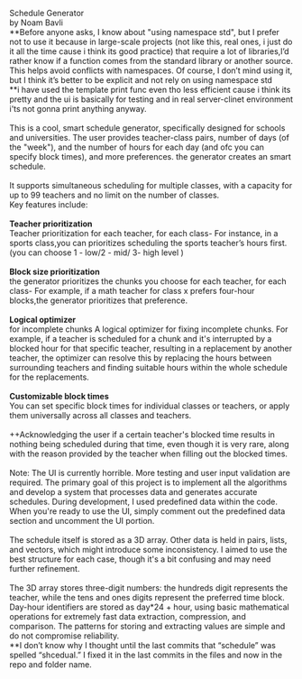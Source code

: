 
Schedule Generator<br>
by Noam Bavli
<br>
**Before anyone asks, I know about "using namespace std", but I prefer not to use it because in large-scale projects (not like this, 
  real ones, i just do it all the time cause i think its good practice) 
  that require a lot of libraries,I’d rather know if a function comes from the standard library or another source. This helps avoid 
  conflicts with namespaces.
  Of course, I don’t mind using it, but I think it’s better to be explicit and not rely on using namespace std
  <br>
**i have used the template print func even tho less efficient cause i think its pretty and the ui is basically for testing and in real 
  server-clinet environment i'ts not gonna print anything anyway. 
<br>
<br>
This is a cool, smart schedule generator, specifically designed for schools and universities. 
The user provides teacher-class pairs, number of days (of the "week"), and the number of hours for each day (and ofc you can specify block times), and more preferences.
the generator creates an smart schedule.
<br>
<br>
It supports simultaneous scheduling for multiple classes, with a capacity for up to 99 teachers and no limit on the number of classes.
<br>
Key features include:
<br>
<br>
**Teacher prioritization**<br> Teacher prioritization for each teacher, for each class- For instance, in a sports class,you can prioritizes scheduling the sports teacher’s hours first.
(you can choose 1 - low/2 - mid/ 3- high level )
<br>
<br>
**Block size prioritization**<br> the generator prioritizes the chunks you choose for
each teacher, for each class- For example, if a math teacher for class x prefers four-hour blocks,the generator prioritizes that preference.
<br>
<br>
**Logical optimizer**<br> for incomplete chunks A logical optimizer for fixing incomplete chunks. For example, if a teacher is scheduled
for a chunk and it's interrupted by a blocked hour for that specific teacher, resulting in a replacement by another teacher,
the optimizer can resolve this by replacing the hours between surrounding teachers and finding suitable hours within the whole schedule for the replacements.
<br>
<br>
**Customizable block times**<br> You can set specific block times for individual classes or teachers, or apply them universally across all classes and teachers.
<br>
<br>
++Acknowledging the user if a certain teacher's blocked time results in nothing being scheduled during that time, even though it is very rare,
along with the reason provided by the teacher when filling out the blocked times.
<br>
<br>
Note: The UI is currently horrible. More testing and user input validation are required.
The primary goal of this project is to implement all the algorithms and develop a system that processes data and generates accurate schedules.
During development, I used predefined data within the code. When you're ready to use the UI, simply comment out the predefined data 
section and uncomment the UI portion.
<br>
<br>
The schedule itself is stored as a 3D array. Other data is held in pairs, lists, and vectors, which might introduce some inconsistency.
I aimed to use the best structure for each case, though it's a bit confusing and may need further refinement.
<br>
<br>
The 3D array stores three-digit numbers: the hundreds digit represents the teacher, while the tens and ones digits represent the preferred time block.
Day-hour identifiers are stored as day*24 + hour, using basic mathematical operations for extremely fast data extraction, compression, and comparison.
The patterns for storing and extracting values are simple and do not compromise reliability.
<br>
**I don’t know why I thought until the last commits that “schedule” was spelled “shcedual.” I fixed it in the last commits in the files and now in the repo and folder name.


